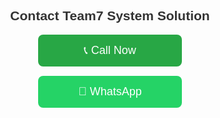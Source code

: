 <html lang="en">
<head>
  <meta charset="UTF-8">
  <title>Contact Team7</title>
  <style>
    body {
      font-family: Arial, sans-serif;
      text-align: center;
      padding: 50px;
    }
    h2 {
      color: #333;
    }
    .btn {
      display: block;
      width: 200px;
      margin: 15px auto;
      padding: 15px;
      font-size: 18px;
      border: none;
      border-radius: 8px;
      cursor: pointer;
      color: white;
      text-decoration: none;
    }
    .call {
      background-color: #28a745;
    }
    .whatsapp {
      background-color: #25d366;
    }
  </style>
</head>
<body>
  <h2>Contact Team7 System Solution</h2>
  <a href="tel:9360039283" class="btn call">📞 Call Now</a>
  <a href="https://wa.me/919360039283" class="btn whatsapp">💬 WhatsApp</a>
</body>
</html>
